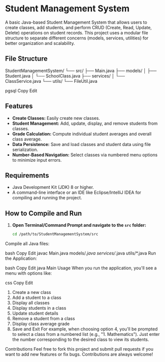 # Student Management System

A basic Java-based Student Management System that allows users to create classes, add students, and perform CRUD (Create, Read, Update, Delete) operations on student records. This project uses a modular file structure to separate different concerns (models, services, utilities) for better organization and scalability.

## File Structure

StudentManagementSystem/ └── src/ ├── Main.java ├── models/ │ ├── Student.java │ └── SchoolClass.java ├── services/ │ └── ClassService.java └── utils/ └── FileUtil.java

pgsql
Copy
Edit

## Features

- **Create Classes:** Easily create new classes.
- **Student Management:** Add, update, display, and remove students from classes.
- **Grade Calculation:** Compute individual student averages and overall class average.
- **Data Persistence:** Save and load classes and student data using file serialization.
- **Number-Based Navigation:** Select classes via numbered menu options to minimize input errors.

## Requirements

- Java Development Kit (JDK) 8 or higher.
- A command-line interface or an IDE like Eclipse/IntelliJ IDEA for compiling and running the project.

## How to Compile and Run

1. **Open Terminal/Command Prompt and navigate to the `src` folder:**

   ```bash
   cd /path/to/StudentManagementSystem/src
Compile all Java files:

bash
Copy
Edit
javac Main.java models/*.java services/*.java utils/*.java
Run the Application:

bash
Copy
Edit
java Main
Usage
When you run the application, you'll see a menu with options like:

css
Copy
Edit
1. Create a new class
2. Add a student to a class
3. Display all classes
4. Display students in a class
5. Update student details
6. Remove a student from a class
7. Display class average grade
8. Save and Exit
For example, when choosing option 4, you'll be prompted to select a class from a numbered list (e.g., "1. Mathematics"). Just enter the number corresponding to the desired class to view its students.

Contributions
Feel free to fork this project and submit pull requests if you want to add new features or fix bugs. Contributions are always welcome!

